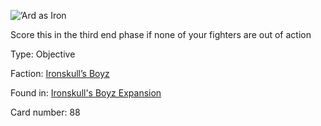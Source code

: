 
![’Ard as Iron](https://warhammerunderworlds.com/wp-content/uploads/sites/6/2017/12/088_ENG-’Ard-as-Iron.png)

Score this in the third end phase if none of your fighters are out of action

Type: Objective

Faction: [Ironskull’s Boyz](/factions/ironskulls-boyz.md)

Found in: [Ironskull's Boyz Expansion](/locations/ironskulls-boyz-expansion.md)

Card number: 88
